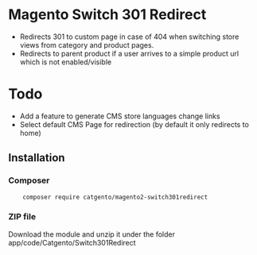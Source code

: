 # Magento Switch 301 Redirect

* Redirects 301 to custom page in case of 404 when switching store views from category and product pages.
* Redirects to parent product if a user arrives to a simple product url which is not enabled/visible

# Todo

* Add a feature to generate CMS store languages change links
* Select default CMS Page for redirection (by default it only redirects to home)


## Installation

### Composer
```
    composer require catgento/magento2-switch301redirect
```
### ZIP file
Download the module and unzip it under the folder app/code/Catgento/Switch301Redirect  
